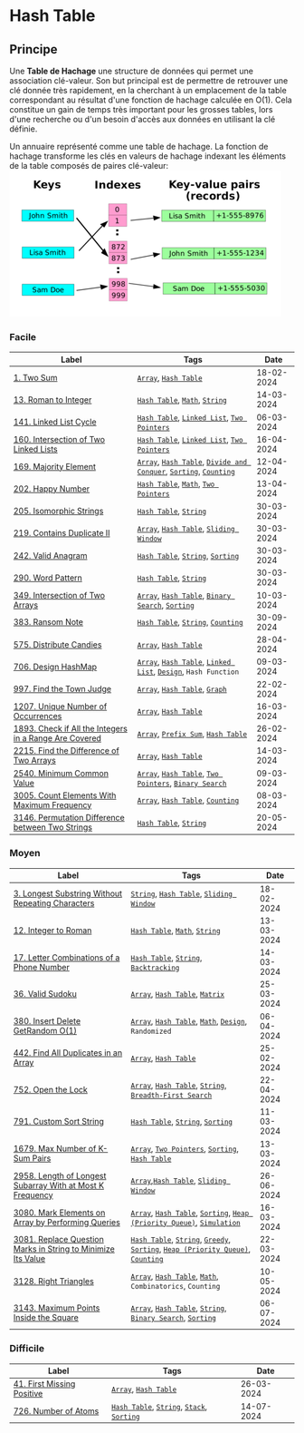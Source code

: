 # Hash Table

## Principe

Une **Table de Hachage** une structure de données qui permet une association clé-valeur. Son but principal est de permettre de retrouver une clé donnée très rapidement, en la cherchant à un emplacement de la table correspondant au résultat d'une fonction de hachage calculée en O(1). Cela constitue un gain de temps très important pour les grosses tables, lors d'une recherche ou d'un besoin d'accès aux données en utilisant la clé définie.

Un annuaire représenté comme une table de hachage. La fonction de hachage transforme les clés en valeurs de hachage indexant les éléments de la table composés de paires clé-valeur:  
<img src="../imgs/skills/hash_table-1.png"/>

### Facile

| Label                                                                                                                                             | Tags                                                                                                                                                            | Date       |
| ------------------------------------------------------------------------------------------------------------------------------------------------- | --------------------------------------------------------------------------------------------------------------------------------------------------------------- | ---------- |
| [1. Two Sum](../Probleme/0001.%20Two%20Sum/)                                                                                                      | [`Array`](./array.md), [`Hash Table`](./hash_table.md)                                                                                                          | 18-02-2024 |
| [13. Roman to Integer](../Probleme/0013.%20Roman%20to%20Integer/)                                                                                 | [`Hash Table`](./hash_table.md), [`Math`](./math.md), [`String`](./string.md)                                                                                   | 14-03-2024 |
| [141. Linked List Cycle](../Probleme/0141.%20Linked%20List%20Cycle/)                                                                              | [`Hash Table`](./hash_table.md), [`Linked List`](./linked_list.md), [`Two Pointers`](./two_pointers.md)                                                         | 06-03-2024 |
| [160. Intersection of Two Linked Lists](../Probleme/0160.%20Intersection%20of%20Two%20Linked%20Lists/)                                            | [`Hash Table`](./hash_table.md), [`Linked List`](./linked_list.md), [`Two Pointers`](./two_pointers.md)                                                         | 16-04-2024 |
| [169. Majority Element](../Probleme/0169.%20Majority%20Element/)                                                                                  | [`Array`](./array.md), [`Hash Table`](./hash_table.md), [`Divide and Conquer`](./divide_and_conquer.md), [`Sorting`](./sorting.md), [`Counting`](./counting.md) | 12-04-2024 |
| [202. Happy Number](../Probleme/0202.%20Happy%20Number/)                                                                                          | [`Hash Table`](./hash_table.md), [`Math`](./math.md), [`Two Pointers`](./two_pointers.md)                                                                       | 13-04-2024 |
| [205. Isomorphic Strings](../Probleme/0205.%20Isomorphic%20Strings/)                                                                              | [`Hash Table`](./hash_table.md), [`String`](./string.md)                                                                                                        | 30-03-2024 |
| [219. Contains Duplicate II](../Probleme/0219.%20Contains%20Duplicate%20II/)                                                                      | [`Array`](./array.md), [`Hash Table`](./hash_table.md), [`Sliding Window`](./sliding_window.md)                                                                 | 30-03-2024 |
| [242. Valid Anagram](../Probleme/0242.%20Valid%20Anagram/)                                                                                        | [`Hash Table`](./hash_table.md), [`String`](./string.md), [`Sorting`](./sorting.md)                                                                             | 30-03-2024 |
| [290. Word Pattern](../Probleme/0290.%20Word%20Pattern/)                                                                                          | [`Hash Table`](./hash_table.md), [`String`](./string.md)                                                                                                        | 30-03-2024 |
| [349. Intersection of Two Arrays](../Probleme/0349.%20Intersection%20of%20Two%20Arrays/)                                                          | [`Array`](./array.md), [`Hash Table`](./hash_table.md), [`Binary Search`](./binary_search.md), [`Sorting`](./sorting.md)                                        | 10-03-2024 |
| [383. Ransom Note](../Probleme/0383.%20Ransom%20Note/)                                                                                            | [`Hash Table`](./hash_table.md), [`String`](./string.md), [`Counting`](./counting.md)                                                                           | 30-09-2024 |
| [575. Distribute Candies](../Probleme/0575.%20Distribute%20Candies/)                                                                              | [`Array`](./array.md), [`Hash Table`](./hash_table.md)                                                                                                          | 28-04-2024 |
| [706. Design HashMap](../Probleme/0706.%20Design%20HashMap/)                                                                                      | [`Array`](./array.md), [`Hash Table`](./hash_table.md), [`Linked List`](./linked_list.md), [`Design`](./design.md), `Hash Function`                             | 09-03-2024 |
| [997. Find the Town Judge](../Probleme/0997.%20Find%20the%20Town%20Judge/)                                                                        | [`Array`](./array.md), [`Hash Table`](./hash_table.md), [`Graph`](./graph.md)                                                                                   | 22-02-2024 |
| [1207. Unique Number of Occurrences](../Probleme/1207.%20Unique%20Number%20of%20Occurrences/)                                                     | [`Array`](./array.md), [`Hash Table`](./hash_table.md)                                                                                                          | 16-03-2024 |
| [1893. Check if All the Integers in a Range Are Covered](../Probleme/1893.%20Check%20if%20All%20the%20Integers%20in%20a%20Range%20Are%20Covered/) | [`Array`](./array.md), [`Prefix Sum`](./prefix_sum.md), [`Hash Table`](./hash_table.md)                                                                         | 26-02-2024 |
| [2215. Find the Difference of Two Arrays](../Probleme/2215.%20Find%20the%20Difference%20of%20Two%20Arrays/)                                       | [`Array`](./array.md), [`Hash Table`](./hash_table.md)                                                                                                          | 14-03-2024 |
| [2540. Minimum Common Value](../Probleme/2540.%20Minimum%20Common%20Value/)                                                                       | [`Array`](./array.md), [`Hash Table`](./hash_table.md), [`Two Pointers`](./two_pointers.md), [`Binary Search`](./binary_search.md)                              | 09-03-2024 |
| [3005. Count Elements With Maximum Frequency](../Probleme/3005.%20Count%20Elements%20With%20Maximum%20Frequency/)                                 | [`Array`](./array.md), [`Hash Table`](./hash_table.md), [`Counting`](./counting.md)                                                                             | 08-03-2024 |
| [3146. Permutation Difference between Two Strings](../Probleme/3146.%20Permutation%20Difference%20between%20Two%20Strings/)                       | [`Hash Table`](./hash_table.md), [`String`](./string.md)                                                                                                        | 20-05-2024 |

### Moyen

| Label                                                                                                                                                       | Tags                                                                                                                                                                                      | Date       |
| ----------------------------------------------------------------------------------------------------------------------------------------------------------- | ----------------------------------------------------------------------------------------------------------------------------------------------------------------------------------------- | ---------- |
| [3. Longest Substring Without Repeating Characters](../Probleme/0003.%20Longest%20Substring%20Without%20Repeating%20Characters/)                            | [`String`](./string.md), [`Hash Table`](./hash_table.md), [`Sliding Window`](./sliding_window.md)                                                                                         | 18-02-2024 |
| [12. Integer to Roman](../Probleme/0012.%20Integer%20to%20Roman/)                                                                                           | [`Hash Table`](./hash_table.md), [`Math`](./math.md), [`String`](./string.md)                                                                                                             | 13-03-2024 |
| [17. Letter Combinations of a Phone Number](../Probleme/0017.%20Letter%20Combinations%20of%20a%20Phone%20Number/)                                           | [`Hash Table`](./hash_table.md), [`String`](./string.md), [`Backtracking`](./backtracking.md)                                                                                             | 14-03-2024 |
| [36. Valid Sudoku](../Probleme/0036.%20Valid%20Sudoku/)                                                                                                     | [`Array`](./array.md), [`Hash Table`](./hash_table.md), [`Matrix`](./matrix.md)                                                                                                           | 25-03-2024 |
| [380. Insert Delete GetRandom O(1)](<../Probleme/0380.%20Insert%20Delete%20GetRandom%20O(1)/>)                                                              | [`Array`](./array.md), [`Hash Table`](./hash_table.md), [`Math`](./math.md), [`Design`](./design.md), `Randomized`                                                                        | 06-04-2024 |
| [442. Find All Duplicates in an Array](../Probleme/0442.%20Find%20All%20Duplicates%20in%20an%20Array/)                                                      | [`Array`](./array.md), [`Hash Table`](./hash_table.md)                                                                                                                                    | 25-02-2024 |
| [752. Open the Lock](../Probleme/0752.%20Open%20the%20Lock/)                                                                                                | [`Array`](./array.md), [`Hash Table`](./hash_table.md), [`String`](./string.md), [`Breadth-First Search`](./bfs.md)                                                                       | 22-04-2024 |
| [791. Custom Sort String](../Probleme/0791.%20Custom%20Sort%20String/)                                                                                      | [`Hash Table`](./hash_table.md), [`String`](./string.md), [`Sorting`](./sorting.md)                                                                                                       | 11-03-2024 |
| [1679. Max Number of K-Sum Pairs](../Probleme/1679.%20Max%20Number%20of%20K-Sum%20Pairs/)                                                                   | [`Array`](./array.md), [`Two Pointers`](./two_pointers.md), [`Sorting`](./sorting.md), [`Hash Table`](./hash_table.md)                                                                    | 13-03-2024 |
| [2958. Length of Longest Subarray With at Most K Frequency](../Probleme/2958.%20Length%20of%20Longest%20Subarray%20With%20at%20Most%20K%20Frequency/)       | [`Array`](./array.md),[`Hash Table`](./hash_table.md), [`Sliding Window`](./sliding_window.md)                                                                                            | 26-06-2024 |
| [3080. Mark Elements on Array by Performing Queries](../Probleme/3080.%20Mark%20Elements%20on%20Array%20by%20Performing%20Queries/)                         | [`Array`](./array.md), [`Hash Table`](./hash_table.md), [`Sorting`](./sorting.md), [`Heap (Priority Queue)`](./priority_queue.md), [`Simulation`](./simulation.md)                        | 16-03-2024 |
| [3081. Replace Question Marks in String to Minimize Its Value](../Probleme/3081.%20Replace%20Question%20Marks%20in%20String%20to%20Minimize%20Its%20Value/) | [`Hash Table`](./hash_table.md), [`String`](./string.md), [`Greedy`](./greedy.md), [`Sorting`](./sorting.md), [`Heap (Priority Queue)`](./priority_queue.md), [`Counting`](./counting.md) | 22-03-2024 |
| [3128. Right Triangles](../Probleme/3128.%20Right%20Triangles/)                                                                                             | [`Array`](./array.md), [`Hash Table`](./hash_table.md), [`Math`](./math.md), `Combinatorics`, `Counting`                                                                                  | 10-05-2024 |
| [3143. Maximum Points Inside the Square](../Probleme/3143.%20Maximum%20Points%20Inside%20the%20Square/)                                                     | [`Array`](./array.md), [`Hash Table`](./hash_table.md), [`String`](./string.md), [`Binary Search`](./binary_search.md), [`Sorting`](./sorting.md)                                         | 06-07-2024 |

### Difficile

| Label                                                                         | Tags                                                                                                       | Date       |
| ----------------------------------------------------------------------------- | ---------------------------------------------------------------------------------------------------------- | ---------- |
| [41. First Missing Positive](../Probleme/0041.%20First%20Missing%20Positive/) | [`Array`](./array.md), [`Hash Table`](./hash_table.md)                                                     | 26-03-2024 |
| [726. Number of Atoms](../Probleme/0726.%20Number%20of%20Atoms/)              | [`Hash Table`](./hash_table.md), [`String`](./string.md), [`Stack`](./stack.md), [`Sorting`](./sorting.md) | 14-07-2024 |
